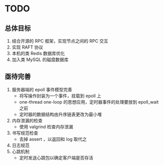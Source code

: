# TODO
## 总体目标
1. 结合开源的 RPC 框架，实现节点之间的 RPC 交互
2. 实现 RAFT 协议
3. 本机的类 Redis 数据库优化
4. 加入类 MySQL 的磁盘数据库

## 亟待完善
1. 服务器端的 epoll 事件模型完善
	- 将写操作封装为一个事件，挂载到 epoll 上
	- one-thread one-loop 的思想应用，定时器事件的处理要放到 epoll_wait 之前
	- 定时器的数据结构由升序链表更改为最小堆
2. 内存泄漏的检查
	- 使用 valgrind 检查内存泄漏
3. 书写规范检查
	- 去掉 assert ，以返回和 log 取代之
4. 日志规范
5. 心跳机制
	- 定时发送心跳包以确定客户端是否存活
